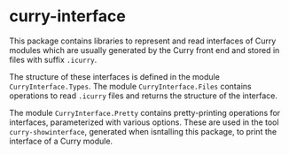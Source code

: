 curry-interface
===============

This package contains libraries to represent and read interfaces of
Curry modules which are usually generated by the Curry front end and
stored in files with suffix `.icurry`.

The structure of these interfaces is defined in the module
`CurryInterface.Types`.
The module `CurryInterface.Files` contains operations to read `.icurry` files
and returns the structure of the interface.

The module `CurryInterface.Pretty` contains pretty-printing operations
for interfaces, parameterized with various options.
These are used in the tool `curry-showinterface`, generated when
isntalling this package, to print the interface of a Curry module.
